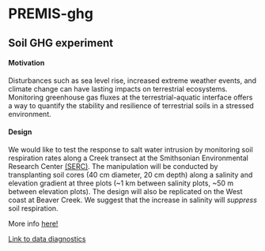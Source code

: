 # PREMIS-ghg
## Soil GHG experiment

#### Motivation
Disturbances such as sea level rise, increased extreme weather events, and climate change can have lasting impacts on terrestrial ecosystems. Monitoring greenhouse gas fluxes at the terrestrial-aquatic interface offers a way to quantify the stability and resilience of terrestrial soils in a stressed environment. 

#### Design
We would like to test the response to salt water intrusion by monitoring soil respiration rates along a Creek transect at the Smithsonian Environmental Research Center [(SERC)](https://serc.si.edu/). The manipulation will be conducted by transplanting soil cores (40 cm diameter, 20 cm depth) along a salinity and elevation gradient at three plots (~1 km between salinity plots, ~50 m between elevation plots). The design will also be replicated on the West coast at Beaver Creek. We suggest that the increase in salinity will *suppress* soil respiration.   

More info [here!]()

[Link to data diagnostics](https://github.com/PNNL-PREMIS/PREMIS-ghg/tree/master/outputs)
